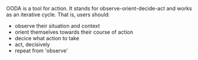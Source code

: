 OODA is a tool for action. It stands for observe-orient-decide-act
and works as an iterative cycle. That is, users should:
- observe their situation and context
- orient themselves towards their course of action
- decice what action to take
- act, decisively
- repeat from 'observe'